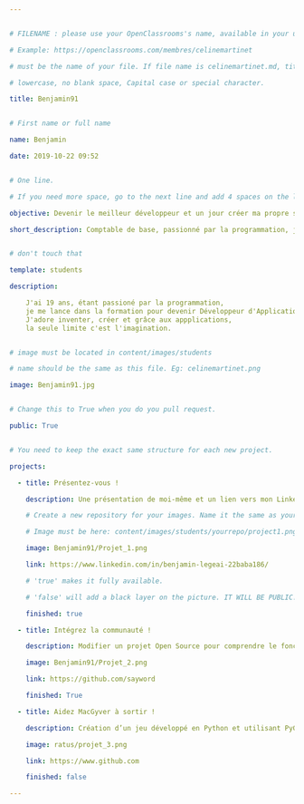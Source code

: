 ```yaml
---


# FILENAME : please use your OpenClassrooms's name, available in your url.

# Example: https://openclassrooms.com/membres/celinemartinet

# must be the name of your file. If file name is celinemartinet.md, title is celinemartinet.

# lowercase, no blank space, Capital case or special character.

title: Benjamin91


# First name or full name

name: Benjamin

date: 2019-10-22 09:52


# One line.

# If you need more space, go to the next line and add 4 spaces on the left, as in 'description'.

objective: Devenir le meilleur développeur et un jour créer ma propre structure !

short_description: Comptable de base, passionné par la programmation, j'ai décidé de me lancer dans cette aventure.


# don't touch that

template: students

description:

    J'ai 19 ans, étant passioné par la programmation, 
    je me lance dans la formation pour devenir Développeur d'Application Java.
    J'adore inventer, créer et grâce aux appplications, 
    la seule limite c'est l'imagination.


# image must be located in content/images/students

# name should be the same as this file. Eg: celinemartinet.png

image: Benjamin91.jpg


# Change this to True when you do you pull request.

public: True


# You need to keep the exact same structure for each new project.

projects:

  - title: Présentez-vous !

    description: Une présentation de moi-même et un lien vers mon LinkedIn.

    # Create a new repository for your images. Name it the same as your nickname and profile picture.

    # Image must be here: content/images/students/yourrepo/project1.png

    image: Benjamin91/Projet_1.png

    link: https://www.linkedin.com/in/benjamin-legeai-22baba186/

    # 'true' makes it fully available.

    # 'false' will add a black layer on the picture. IT WILL BE PUBLIC!

    finished: true

  - title: Intégrez la communauté !

    description: Modifier un projet Open Source pour comprendre le fonctionnement de Git, de Github et des pull requests. 

    image: Benjamin91/Projet_2.png

    link: https://github.com/sayword

    finished: True

  - title: Aidez MacGyver à sortir !

    description: Création d’un jeu développé en Python et utilisant PyGame.

    image: ratus/projet_3.png

    link: https://www.github.com

    finished: false

---
```

